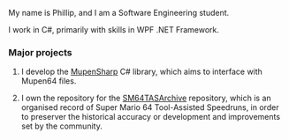 My name is Phillip, and I am a Software Engineering student.

I work in C#, primarily with skills in WPF .NET Framework.

### Major projects

 1. I develop the [MupenSharp](https://github.com/TimeTravelPenguin/MupenSharp) C# library, which aims to interface with Mupen64 files.
 
 2. I own the repository for the [SM64TASArchive](https://github.com/TimeTravelPenguin/SM64TASArchive) repository, which is an organised record of Super Mario 64 Tool-Assisted Speedruns, in order to preserver the historical accuracy or development and improvements set by the community.
